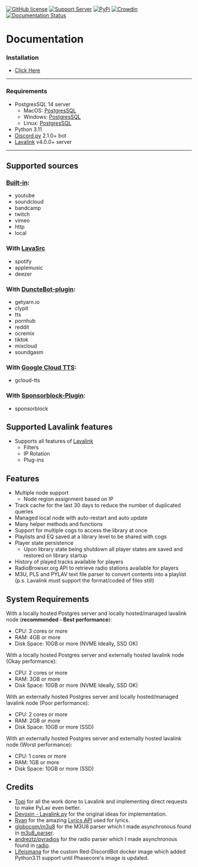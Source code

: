 [![GitHub license](https://img.shields.io/github/license/PyLav/PyLav.svg)](https://github.com/PyLav/PyLav/blob/develop/LICENSE)
[![Support Server](https://img.shields.io/discord/970987707834720266)](https://discord.com/invite/vnmcXqtgeY)
[![PyPi](https://img.shields.io/pypi/v/Py-Lav?style=plastic)](https://pypi.org/project/Py-Lav/)
[![Crowdin](https://badges.crowdin.net/pylav/localized.svg)](https://crowdin.com/project/pylav)
[![Documentation Status](https://readthedocs.org/projects/pylav/badge/?version=stable)](https://pylav.readthedocs.io/en/stable/?badge=stable)


# Documentation
### Installation
 - [Click Here](SETUP.md)
---------------------------
### Requirements
- PostgresSQL 14 server
  - MacOS: [PostgresSQL](https://www.postgresql.org/download/macosx/)
  - Windows: [PostgresSQL](https://www.postgresql.org/download/windows/)
  - Linux: [PostgresSQL](https://www.postgresql.org/download/linux/)
- Python 3.11
- [Discord.py](https://github.com/Rapptz/discord.py) 2.1.0+ bot
- [Lavalink](https://github.com/lavalink-devs/Lavalink) v4.0.0+ server
---------------------------
## Supported sources
### [Built-in](https://github.com/lavalink-devs/Lavalink):
  - youtube
  - soundcloud
  - bandcamp
  - twitch
  - vimeo
  - http
  - local
### With [LavaSrc](https://github.com/topi314/LavaSrc)
  - spotify
  - applemusic
  - deezer
### With [DuncteBot-plugin](https://github.com/DuncteBot/skybot-lavalink-plugin):
  - getyarn.io
  - clypit
  - tts
  - pornhub
  - reddit
  - ocremix
  - tiktok
  - mixcloud
  - soundgasm
### With [Google Cloud TTS](https://github.com/DuncteBot/tts-plugin):
  - gcloud-tts
### With [Sponsorblock-Plugin](https://github.com/topi314/Sponsorblock-Plugin):
  - sponsorblock

## Supported Lavalink features
  - Supports all features of [Lavalink](https://github.com/lavalink-devs/Lavalink)
    - Filters
    - IP Rotation
    - Plug-ins

Features
---------------------------
- Multiple node support
  - Node region assignment based on IP
- Track cache for the last 30 days to reduce the number of duplicated queries
- Managed local node with auto-restart and auto update
- Many helper methods and functions
- Support for multiple cogs to access the library at once
- Playlists and EQ saved at a library level to be shared with cogs
- Player state persistence
    - Upon library state being shutdown all player states are saved and restored on library startup
- History of played tracks available for players
- RadioBrowser.org API to retrieve radio stations available for players
- M3U, PLS and PYLAV text file parser to convert contents into a playlist (p.s. Lavalink must support the format/coded of files still)

System Requirements
------------------------------------
With a locally hosted Postgres server and locally hosted/managed lavalink node (**recommended - Best performance**):
- CPU: 3 cores or more
- RAM: 4GB or more
- Disk Space: 10GB or more (NVME Ideally, SSD OK)

With a locally hosted Postgres server and externally hosted lavalink node (Okay performance):
- CPU: 2 cores or more
- RAM: 3GB or more
- Disk Space: 10GB or more (NVME Ideally, SSD OK)

With an externally hosted Postgres server and locally hosted/managed lavalink node (Poor performance):
- CPU: 2 cores or more
- RAM: 2GB or more
- Disk Space: 10GB or more (SSD)

With an externally hosted Postgres server and externally hosted lavalink node (Worst performance):
- CPU: 1 cores or more
- RAM: 1GB or more
- Disk Space: 10GB or more (SSD)

Credits
---------------------------
- [Topi](https://github.com/topi314) for all the work done to Lavalink and implementing direct requests to make PyLav even better.
- [Devoxin - Lavalink.py](https://github.com/Devoxin/Lavalink.py) for the original ideas for implementation.
- [Ryan](https://github.com/ryan5453) for the amazing [Lyrics API](https://flowery.pw) used for lyrics.
- [globocom/m3u8](https://github.com/globocom/m3u8) for the M3U8 parser which I made asynchronous found in [m3u8_parser](pylav/extension/m3u).
- [andreztz/pyradios](https://github.com/andreztz/pyradios) for the radio parser which I made asynchronous found in [radio](pylav/extension/radio).
- [Lifeismana](https://github.com/Lifeismana) for the custom Red-DiscordBot docker image which added Python3.11 support until Phasecore's image is updated.
